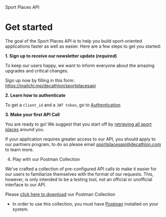 <span class="product-title">Sport Places API</span>

# Get started

The goal of the Sport Places API is to help you build sport-oriented applications faster as well as easier. 
Here are a few steps to get you started:

**1. Sign up to receive our newsletter update (_required_)**

To keep our users happy, we want to inform everyone about the amazing upgrades and critical changes.

Sign up now by filling in this form: <a href="https://mailchi.mp/decathlon/sportplacesapi" target="_blank">https://mailchi.mp/decathlon/sportplacesapi</a>

**2. Learn how to authenticate**

To get a `client_id` and a `JWT token`, go to [Authentication](#authentication)

**3. Make your first API Call**

You are ready to go! We suggest that you start off by [retrieving all sport places](#sport-places) around you. 

<aside class="notice">
If your application requires greater access to our API, you should apply to our partners program, 
to do so please email <a href="mailto:sportplacesapi@decathlon.com">sportplacesapi@decathlon.com</a> to learn more. 
</aside>

4. Play with our Postman Collection

We've crafted a collection of pre-configured API calls to make it easier for our
users to familiarize themselves with the format of our requests.
This, however, is only intended to be a testing tool, not an official or
unofficial interface to our API.

Please <a href="https://app.getpostman.com/run-collection/dc8f48f20e9d699821a2" target="_blank">click here to download</a> our Postman Collection

* In order to use this collection, you must have <a href="https://getpostman.com" target="_blank">Postman</a> installed on your system.
